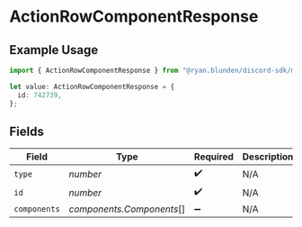 # ActionRowComponentResponse

## Example Usage

```typescript
import { ActionRowComponentResponse } from "@ryan.blunden/discord-sdk/models/components";

let value: ActionRowComponentResponse = {
  id: 742739,
};
```

## Fields

| Field                     | Type                      | Required                  | Description               |
| ------------------------- | ------------------------- | ------------------------- | ------------------------- |
| `type`                    | *number*                  | :heavy_check_mark:        | N/A                       |
| `id`                      | *number*                  | :heavy_check_mark:        | N/A                       |
| `components`              | *components.Components*[] | :heavy_minus_sign:        | N/A                       |